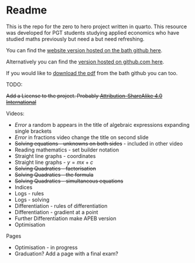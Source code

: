 # Readme

This is the repo for the zero to hero project written in quarto. This resource was developed for PGT students studying applied economics who have studied maths previously but need a but need refreshing.

You can find the [website version hosted on the bath github here](https://github.bath.ac.uk/pages/edrs20/z2hq/).

Alternatively you can find the [version hosted on github.com here](https://bathmash.github.io/zero-to-hero/).

If you would like to [download the pdf](https://github.bath.ac.uk/edrs20/z2hq/blob/master/docs/zero-to-hero.pdf) from the bath github you can too.

TODO:

~~Add a License to the project. Probably [Attribution-ShareAlike 4.0 International](https://creativecommons.org/choose/)~~

Videos:

* *Error* a random b appears in the title of algebraic expressions expanding single brackets
* *Error* in fractions video change the title on second slide 
* ~~Solving equations - unknowns on both sides~~ - included in other video
* Reading mathematics - set builder notation
* Straight line graphs - coordinates
* Straight line graphs - $y = mx + c$
* ~~Solving Quadratics - factorisation~~
* ~~Solving Quadratics - the formula~~
* ~~Solving Quadratics - simultaneous equations~~
* Indices
* Logs - rules
* Logs - solving
* Differentiation - rules of differentiation
* Differentiation - gradient at a point
* Further Differentiation make APEB version
* Optimisation

Pages

* Optimisation - in progress
* Graduation? Add a page with a final exam?

